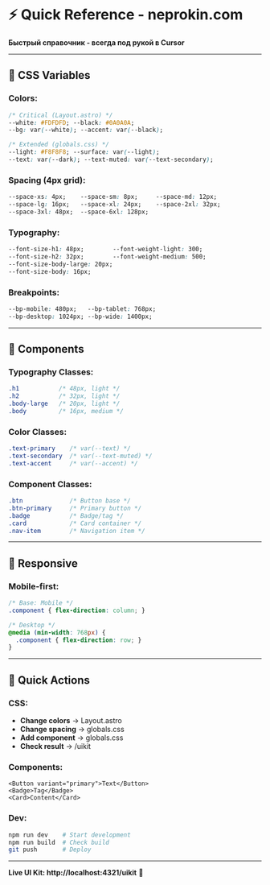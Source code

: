 # ⚡ Quick Reference - neprokin.com

**Быстрый справочник - всегда под рукой в Cursor**

---

## 🎨 CSS Variables

### **Colors:**
```css
/* Critical (Layout.astro) */
--white: #FDFDFD; --black: #0A0A0A;
--bg: var(--white); --accent: var(--black);

/* Extended (globals.css) */
--light: #F8F8F8; --surface: var(--light);
--text: var(--dark); --text-muted: var(--text-secondary);
```

### **Spacing (4px grid):**
```css
--space-xs: 4px;    --space-sm: 8px;     --space-md: 12px;
--space-lg: 16px;   --space-xl: 24px;    --space-2xl: 32px;
--space-3xl: 48px;  --space-6xl: 128px;
```

### **Typography:**
```css
--font-size-h1: 48px;        --font-weight-light: 300;
--font-size-h2: 32px;        --font-weight-medium: 500;
--font-size-body-large: 20px;
--font-size-body: 16px;
```

### **Breakpoints:**
```css
--bp-mobile: 480px;   --bp-tablet: 768px;
--bp-desktop: 1024px; --bp-wide: 1400px;
```

---

## 🧩 Components

### **Typography Classes:**
```css
.h1           /* 48px, light */
.h2           /* 32px, light */
.body-large   /* 20px, light */
.body         /* 16px, medium */
```

### **Color Classes:**
```css
.text-primary    /* var(--text) */
.text-secondary  /* var(--text-muted) */
.text-accent     /* var(--accent) */
```

### **Component Classes:**
```css
.btn             /* Button base */
.btn-primary     /* Primary button */
.badge           /* Badge/tag */
.card            /* Card container */
.nav-item        /* Navigation item */
```

---

## 📱 Responsive

### **Mobile-first:**
```css
/* Base: Mobile */
.component { flex-direction: column; }

/* Desktop */
@media (min-width: 768px) {
  .component { flex-direction: row; }
}
```

---

## 🔧 Quick Actions

### **CSS:**
- **Change colors** → Layout.astro
- **Change spacing** → globals.css  
- **Add component** → globals.css
- **Check result** → /uikit

### **Components:**
```astro
<Button variant="primary">Text</Button>
<Badge>Tag</Badge>
<Card>Content</Card>
```

### **Dev:**
```bash
npm run dev    # Start development
npm run build  # Check build
git push       # Deploy
```

---

**Live UI Kit: http://localhost:4321/uikit** 🎨
